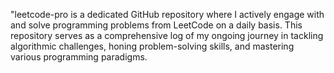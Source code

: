 "leetcode-pro
is a dedicated GitHub repository where I actively engage with and solve programming problems from LeetCode on a daily basis. This repository serves as a comprehensive log of my ongoing 
journey in tackling algorithmic challenges, honing problem-solving skills, and mastering various programming paradigms.
